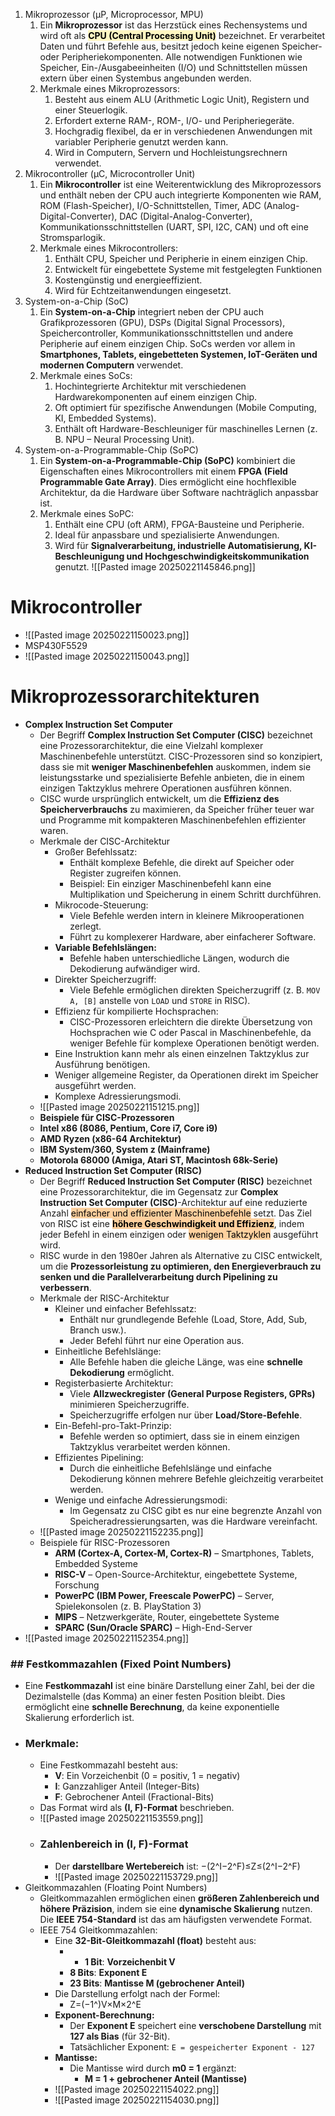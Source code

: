 1. Mikroprozessor (μP, Microprocessor, MPU)
	1. Ein **Mikroprozessor** ist das Herzstück eines Rechensystems und wird oft als **<mark style="background: #FFF3A3A6;">CPU (Central Processing Unit)</mark>** bezeichnet. Er verarbeitet Daten und führt Befehle aus, besitzt jedoch keine eigenen Speicher- oder Peripheriekomponenten. Alle notwendigen Funktionen wie Speicher, Ein-/Ausgabeeinheiten (I/O) und Schnittstellen müssen extern über einen Systembus angebunden werden.
	2. Merkmale eines Mikroprozessors:
		1. Besteht aus einem ALU (Arithmetic Logic Unit), Registern und einer Steuerlogik.
		2. Erfordert externe RAM-, ROM-, I/O- und Peripheriegeräte.
		3. Hochgradig flexibel, da er in verschiedenen Anwendungen mit variabler Peripherie genutzt werden kann.
		4. Wird in Computern, Servern und Hochleistungsrechnern verwendet.
2. Mikrocontroller (μC, Microcontroller Unit)
	1. Ein **Mikrocontroller** ist eine Weiterentwicklung des Mikroprozessors und enthält neben der CPU auch integrierte Komponenten wie RAM, ROM (Flash-Speicher), I/O-Schnittstellen, Timer, ADC (Analog-Digital-Converter), DAC (Digital-Analog-Converter), Kommunikationsschnittstellen (UART, SPI, I2C, CAN) und oft eine Stromsparlogik.
	2. Merkmale eines Mikrocontrollers:
		1. Enthält CPU, Speicher und Peripherie in einem einzigen Chip.
		2. Entwickelt für eingebettete Systeme mit festgelegten Funktionen
		3. Kostengünstig und energieeffizient.
		4. Wird für Echtzeitanwendungen eingesetzt.
3. System-on-a-Chip (SoC)
	1. Ein **System-on-a-Chip** integriert neben der CPU auch Grafikprozessoren (GPU), DSPs (Digital Signal Processors), Speichercontroller, Kommunikationsschnittstellen und andere Peripherie auf einem einzigen Chip. SoCs werden vor allem in **Smartphones, Tablets, eingebetteten Systemen, IoT-Geräten und modernen Computern** verwendet.
	2. Merkmale eines SoCs:
		1. Hochintegrierte Architektur mit verschiedenen Hardwarekomponenten auf einem einzigen Chip.
		2. Oft optimiert für spezifische Anwendungen (Mobile Computing, KI, Embedded Systems).
		3. Enthält oft Hardware-Beschleuniger für maschinelles Lernen (z. B. NPU – Neural Processing Unit).
4. System-on-a-Programmable-Chip (SoPC)
	1. Ein **System-on-a-Programmable-Chip (SoPC)** kombiniert die Eigenschaften eines Mikrocontrollers mit einem **FPGA (Field Programmable Gate Array)**. Dies ermöglicht eine hochflexible Architektur, da die Hardware über Software nachträglich anpassbar ist.
	2. Merkmale eines SoPC:
		1. Enthält eine CPU (oft ARM), FPGA-Bausteine und Peripherie.
		2. Ideal für anpassbare und spezialisierte Anwendungen.
		3. Wird für **Signalverarbeitung, industrielle Automatisierung, KI-Beschleunigung und Hochgeschwindigkeitskommunikation** genutzt.
![[Pasted image 20250221145846.png]]
# Mikrocontroller
- ![[Pasted image 20250221150023.png]]
- MSP430F5529
- ![[Pasted image 20250221150043.png]]


# Mikroprozessorarchitekturen
- **Complex Instruction Set Computer**
	- Der Begriff **Complex Instruction Set Computer (CISC)** bezeichnet eine Prozessorarchitektur, die eine Vielzahl komplexer Maschinenbefehle unterstützt. CISC-Prozessoren sind so konzipiert, dass sie mit **weniger Maschinenbefehlen** auskommen, indem sie leistungsstarke und spezialisierte Befehle anbieten, die in einem einzigen Taktzyklus mehrere Operationen ausführen können.
	- CISC wurde ursprünglich entwickelt, um die **Effizienz des Speicherverbrauchs** zu maximieren, da Speicher früher teuer war und Programme mit kompakteren Maschinenbefehlen effizienter waren.
	- Merkmale der CISC-Architektur
		- Großer Befehlssatz:
			- Enthält komplexe Befehle, die direkt auf Speicher oder Register zugreifen können.
			- Beispiel: Ein einziger Maschinenbefehl kann eine Multiplikation und Speicherung in einem Schritt durchführen.
		- Mikrocode-Steuerung:
			- Viele Befehle werden intern in kleinere Mikrooperationen zerlegt.
			- Führt zu komplexerer Hardware, aber einfacherer Software.
		- **Variable Befehlslängen:**
			- Befehle haben unterschiedliche Längen, wodurch die Dekodierung aufwändiger wird.
		- Direkter Speicherzugriff:
			- Viele Befehle ermöglichen direkten Speicherzugriff (z. B. `MOV A, [B]` anstelle von `LOAD` und `STORE` in RISC).
		- Effizienz für kompilierte Hochsprachen:
			- CISC-Prozessoren erleichtern die direkte Übersetzung von Hochsprachen wie C oder Pascal in Maschinenbefehle, da weniger Befehle für komplexe Operationen benötigt werden.
		- Eine Instruktion kann mehr als einen einzelnen Taktzyklus zur Ausführung benötigen.
		- Weniger allgemeine Register, da Operationen direkt im Speicher ausgeführt werden.
		- Komplexe Adressierungsmodi.
	- ![[Pasted image 20250221151215.png]]
	- **Beispiele für CISC-Prozessoren**
	- **Intel x86 (8086, Pentium, Core i7, Core i9)**
	- **AMD Ryzen (x86-64 Architektur)**
	- **IBM System/360, System z (Mainframe)**
	- **Motorola 68000 (Amiga, Atari ST, Macintosh 68k-Serie)**
- **Reduced Instruction Set Computer (RISC)**
	- Der Begriff **Reduced Instruction Set Computer (RISC)** bezeichnet eine Prozessorarchitektur, die im Gegensatz zur **Complex Instruction Set Computer (CISC)**-Architektur auf eine reduzierte Anzahl <mark style="background: #FFB86CA6;">einfacher und effizienter Maschinenbefehle</mark> setzt. Das Ziel von RISC ist eine **<mark style="background: #FFB86CA6;">höhere Geschwindigkeit und Effizienz</mark>**, indem jeder Befehl in einem einzigen oder <mark style="background: #FFB86CA6;">wenigen Taktzyklen</mark> ausgeführt wird.
	- RISC wurde in den 1980er Jahren als Alternative zu CISC entwickelt, um die **Prozessorleistung zu optimieren, den Energieverbrauch zu senken und die Parallelverarbeitung durch Pipelining zu verbessern**.
	- Merkmale der RISC-Architektur
		- Kleiner und einfacher Befehlssatz:
			- Enthält nur grundlegende Befehle (Load, Store, Add, Sub, Branch usw.).
			- Jeder Befehl führt nur eine Operation aus.
		- Einheitliche Befehlslänge:
			- Alle Befehle haben die gleiche Länge, was eine **schnelle Dekodierung** ermöglicht.
		- Registerbasierte Architektur:
			- Viele **Allzweckregister (General Purpose Registers, GPRs)** minimieren Speicherzugriffe.
			- Speicherzugriffe erfolgen nur über **Load/Store-Befehle**.
		- Ein-Befehl-pro-Takt-Prinzip:
			- Befehle werden so optimiert, dass sie in einem einzigen Taktzyklus verarbeitet werden können.
		- Effizientes Pipelining:
			- Durch die einheitliche Befehlslänge und einfache Dekodierung können mehrere Befehle gleichzeitig verarbeitet werden.
		- Wenige und einfache Adressierungsmodi:
			- Im Gegensatz zu CISC gibt es nur eine begrenzte Anzahl von Speicheradressierungsarten, was die Hardware vereinfacht.
	- ![[Pasted image 20250221152235.png]]
	- Beispiele für RISC-Prozessoren
		-  **ARM (Cortex-A, Cortex-M, Cortex-R)** – Smartphones, Tablets, Embedded Systeme
		- **RISC-V** – Open-Source-Architektur, eingebettete Systeme, Forschung
		- **PowerPC (IBM Power, Freescale PowerPC)** – Server, Spielekonsolen (z. B. PlayStation 3)
		- **MIPS** – Netzwerkgeräte, Router, eingebettete Systeme
		- **SPARC (Sun/Oracle SPARC)** – High-End-Server
- ![[Pasted image 20250221152354.png]]


### ## **Festkommazahlen (Fixed Point Numbers)**
- Eine **Festkommazahl** ist eine binäre Darstellung einer Zahl, bei der die Dezimalstelle (das Komma) an einer festen Position bleibt. Dies ermöglicht eine **schnelle Berechnung**, da keine exponentielle Skalierung erforderlich ist.
- ### **Merkmale:**
	- Eine Festkommazahl besteht aus:
	    - **V**: Ein Vorzeichenbit (0 = positiv, 1 = negativ)
	    - **I**: Ganzzahliger Anteil (Integer-Bits)
	    - **F**: Gebrochener Anteil (Fractional-Bits)
	- Das Format wird als **(I, F)-Format** beschrieben.
	- ![[Pasted image 20250221153559.png]]
	- ### **Zahlenbereich in (I, F)-Format**
		- Der **darstellbare Wertebereich** ist: −(2^I−2^F)≤Z≤(2^I−2^F)
		- ![[Pasted image 20250221153729.png]]
- Gleitkommazahlen (Floating Point Numbers)
	- Gleitkommazahlen ermöglichen einen **größeren Zahlenbereich und höhere Präzision**, indem sie eine **dynamische Skalierung** nutzen. Die **IEEE 754-Standard** ist das am häufigsten verwendete Format.
	- IEEE 754 Gleitkommazahlen:
		- Eine **32-Bit-Gleitkommazahl (float)** besteht aus:
			- - **1 Bit**: **Vorzeichenbit V**
			- **8 Bits**: **Exponent E**
			- **23 Bits**: **Mantisse M (gebrochener Anteil)**
		- Die Darstellung erfolgt nach der Formel:
			- Z=(−1^)V×M×2^E
		- **Exponent-Berechnung:**
			- Der **Exponent E** speichert eine **verschobene Darstellung** mit **127 als Bias** (für 32-Bit).
			- Tatsächlicher Exponent: `E = gespeicherter Exponent - 127`
		- **Mantisse:**
			- Die Mantisse wird durch **m0 = 1** ergänzt:
			    - **M = 1 + gebrochener Anteil (Mantisse)**
		- ![[Pasted image 20250221154022.png]]
		- ![[Pasted image 20250221154030.png]]